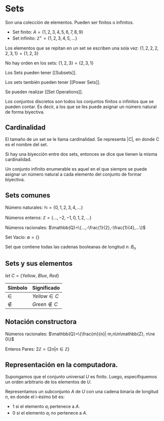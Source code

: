 # Sets
Son una colección de elementos. Pueden ser finitos o infinitos.
* Set finito: $A=\{1,2,3,4,5,6,7,8,9\}$
* Set infinito: $\mathbb{Z}^+=\{1,2,3,4,5,...\}$

Los elementos que se repitan en un set se escriben una sola vez:
$\{1,2,2,2,2,3,1\} = \{1,2,3\}$

No hay orden en los sets: $\{1,2,3\}=\{2,3,1\}$

Los Sets pueden tener [[Subsets]].

Los sets también pueden tener [[Power Sets]].

Se pueden realizar [[Set Operations]].

Los conjuntos discretos son todos los conjuntos finitos o infinitos que se pueden contar. Es decir, a los que se les puede asignar un número natural de forma biyectiva.

## Cardinalidad
El tamaño de un set se le llama cardinalidad. Se representa $|C|$, en donde C es el nombre del set.

Si hay una biyección entre dos sets, entonces se dice que tienen la misma cardinalidad.

Un conjunto infinito enumerable es aquel en el que siempre se puede asignar un número natural a cada elemento del conjunto de formar biyectiva.

## Sets comunes
Número naturales: 
$\mathbb{N} = \{0,1,2,3,4,...\}$

Números enteros:
$\mathbb{Z}=\{...,-2,-1,0,1,2,...\}$

Números racionales:
$\mathbb{Q}=\{...,-\frac{1}{2},-\frac{1}{4},...\}$

Set Vacío:
$\emptyset = \{\}$

Set que contiene todas las cadenas booleanas de longitud n: $B_n$

## Sets y sus elementos
$let\ C =\{Yellow,\ Blue,\ Red\}$

|Símbolo|Significado|
|--|--|
|$\in$|$Yellow \in C$ |
|$\notin$|$Green\notin C$|

## Notación constructora
Números racionales:
$\mathbb{Q}=\{\frac{m}{n}| m,n\in\mathbb{Z}, n\ne 0\}$

Enteros Pares:
$2\mathbb{Z} = \{2n | n\in\mathbb{Z}\}$

## Representación en la computadora.
Supongamos que el conjunto universal $U$ es finito. Luego, especifiquemos un orden arbitrario de los elementos de $U$.

Representamos un subconjunto $A$ de $U$ con una cadena binaria de longitud $n$, en donde el i-ésimo bit es:
* 1 si el elemento $a_i$ pertenece a $A$.
* 0 si el elemento $a_i$ no pertenece a $A$.

